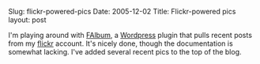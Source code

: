 Slug: flickr-powered-pics
Date: 2005-12-02
Title: Flickr-powered pics
layout: post

I&#39;m playing around with <a href="http://www.randombyte.net/blog/projects/falbum/">FAlbum</a>, a <a href="http://wordpress.org">Wordpress</a> plugin that pulls recent posts from my <a href="http://flickr.com">flickr</a> account. It&#39;s nicely done, though the documentation is somewhat lacking. I&#39;ve added several recent pics to the top of the blog.
